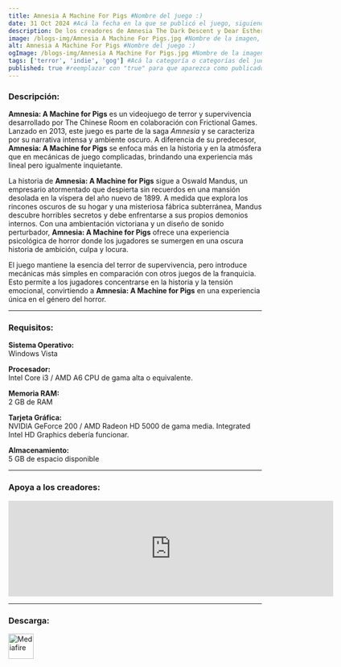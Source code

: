 ```yaml
---
title: Amnesia A Machine For Pigs #Nombre del juego :)
date: 31 Oct 2024 #Acá la fecha en la que se publicó el juego, siguiendo este formato: Dia "30", Mes "Oct", Año "2024" = como debe quedar: 30 Oct 2024
description: De los creadores de Amnesia The Dark Descent y Dear Esther llega un nuevo juego de terror en primera persona que te arrastrará a las profundidades de la codicia, el poder y la locura. #Acá una mini descripción del juego
image: /blogs-img/Amnesia A Machine For Pigs.jpg #Nombre de la imagen, por lo general es exactamente el mismo nombre que el juego excluyendo lo ":" (Dos puntos)
alt: Amnesia A Machine For Pigs #Nombre del juego :)
ogImage: /blogs-img/Amnesia A Machine For Pigs.jpg #Nombre de la imagen, por lo general es exactamente el mismo nombre que el juego excluyendo lo ":" (Dos puntos)
tags: ['terror', 'indie', 'gog'] #Acá la categoría o categorías del juego, si es más de una se coloca en este formato: ['categoría1', 'categoría2']
published: true #reemplazar con "true" para que aparezca como publicado
---
```


<!--En VSCode seleccionando una palabra, por ejemplo: "NOMBRE-DEL-JUEGO" y apretando Ctrl+F2 se seleccionan todas las palabras iguales-->

### Descripción:
**Amnesia: A Machine for Pigs** es un videojuego de terror y supervivencia desarrollado por The Chinese Room en colaboración con Frictional Games. Lanzado en 2013, este juego es parte de la saga *Amnesia* y se caracteriza por su narrativa intensa y ambiente oscuro. A diferencia de su predecesor, **Amnesia: A Machine for Pigs** se enfoca más en la historia y en la atmósfera que en mecánicas de juego complicadas, brindando una experiencia más lineal pero igualmente inquietante.

La historia de **Amnesia: A Machine for Pigs** sigue a Oswald Mandus, un empresario atormentado que despierta sin recuerdos en una mansión desolada en la víspera del año nuevo de 1899. A medida que explora los rincones oscuros de su hogar y una misteriosa fábrica subterránea, Mandus descubre horribles secretos y debe enfrentarse a sus propios demonios internos. Con una ambientación victoriana y un diseño de sonido perturbador, **Amnesia: A Machine for Pigs** ofrece una experiencia psicológica de horror donde los jugadores se sumergen en una oscura historia de ambición, culpa y locura.

El juego mantiene la esencia del terror de supervivencia, pero introduce mecánicas más simples en comparación con otros juegos de la franquicia. Esto permite a los jugadores concentrarse en la historia y la tensión emocional, convirtiendo a **Amnesia: A Machine for Pigs** en una experiencia única en el género del horror.

<!--Prompt para Chat-GPT: Hazme una descripción para el juego "NOMBRE-DEL-JUEGO" y cada que menciones "NOMBRE-DEL-JUEGO" ponlo en negrita -->

---

### Requisitos:
**Sistema Operativo:**  
Windows Vista

**Procesador:**  
Intel Core i3 / AMD A6 CPU de gama alta o equivalente.

**Memoria RAM:**  
2 GB de RAM

**Tarjeta Gráfica:**  
NVIDIA GeForce 200 / AMD Radeon HD 5000 de gama media. Integrated Intel HD Graphics debería funcionar.

**Almacenamiento:**  
5 GB de espacio disponible

<!--Si falta o sobra un requisito se quita o se agrega manteniendo el mismo formato-->

---

### Apoya a los creadores:
<iframe src="https://store.steampowered.com/widget/239200/" frameborder="0" width="646" height="190" style="background-color: transparent;"></iframe>

<!--Reemplazar los numeros (AppID) del juego (en este caso 2668510) por el numero (AppID) correspondiente con el juego a publicar-->
<!--El AppID se encuentra en la URL del Juego en Steam-->

---

### Descarga:

[<img src="https://gist.github.com/cxmeel/0dbc95191f239b631c3874f4ccf114e2/raw/download.svg" alt="Mediafire" height="50" />](https://www.mediafire.com/file/og5s4ruourqlw0l/Amnesia_-_A_Machine_For_Pigs.zip/file)

<!-- # se debe reemplazar por el link de descarga-->

<!--NOMBRE-DEL-SERVICIO se debe reemplazar por el servicio donde está subido el juego-->